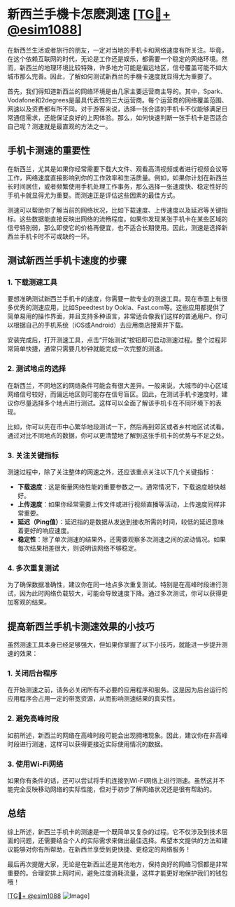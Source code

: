 # 新西兰手機卡怎麽測速 [[TG💪+ @esim1088](https://t.me/s/esim1088)]

在新西兰生活或者旅行的朋友，一定对当地的手机卡和网络速度有所关注。毕竟，在这个依赖互联网的时代，无论是工作还是娱乐，都需要一个稳定的网络环境。然而，新西兰的地理环境比较特殊，许多地方可能是偏远地区，信号覆盖可能不如大城市那么完善。因此，了解如何测试新西兰的手機卡速度就显得尤为重要了。

首先，我们得知道新西兰的网络环境是由几家主要运营商主导的。其中，Spark、Vodafone和2degrees是最具代表性的三大运营商。每个运营商的网络覆盖范围、网速以及资费都有所不同。对于游客来说，选择一张合适的手机卡不仅能够满足日常通信需求，还能保证良好的上网体验。那么，如何快速判断一张手机卡是否适合自己呢？测速就是最直观的方法之一。

## 手机卡测速的重要性

在新西兰，尤其是如果你经常需要下载大文件、观看高清视频或者进行视频会议等工作，网络速度直接影响到你的工作效率和生活质量。例如，如果你计划在新西兰长时间居住，或者频繁使用手机处理工作事务，那么选择一张速度快、稳定性好的手机卡就显得尤为重要。而测速正是评估这些因素的最佳方式。

测速可以帮助你了解当前的网络状况，比如下载速度、上传速度以及延迟等关键指标。这些数据能直接反映出网络的流畅程度。如果你发现某张手机卡在某些区域的信号特别弱，那么即使它的价格再便宜，也不适合长期使用。因此，测速是选择新西兰手机卡时不可或缺的一环。

## 测试新西兰手机卡速度的步骤

### 1. 下载测速工具

要想准确测试新西兰手机卡的速度，你需要一款专业的测速工具。现在市面上有很多优秀的测速应用，比如Speedtest by Ookla、Fast.com等。这些应用都提供了简单易用的操作界面，并且支持多种语言，非常适合像我们这样的普通用户。你可以根据自己的手机系统（iOS或Android）去应用商店搜索并下载。

安装完成后，打开测速工具，点击“开始测试”按钮即可启动测速过程。整个过程非常简单快捷，通常只需要几秒钟就能完成一次完整的测速。

### 2. 测试地点的选择

在新西兰，不同地区的网络条件可能会有很大差异。一般来说，大城市的中心区域网络信号较好，而偏远地区则可能存在信号盲区。因此，在测试手机卡速度时，建议你尽量选择多个地点进行测试。这样可以全面了解该手机卡在不同环境下的表现。

比如，你可以先在市中心繁华地段测试一下，然后再到郊区或者乡村地区试试看。通过对比不同地点的数据，你可以更清楚地了解到这张手机卡的优势与不足之处。

### 3. 关注关键指标

测速过程中，除了关注整体的网速之外，还应该重点关注以下几个关键指标：

- **下载速度**：这是衡量网络性能的重要参数之一。通常情况下，下载速度越快越好。
- **上传速度**：如果你经常需要上传文件或进行视频直播等活动，上传速度同样非常重要。
- **延迟（Ping值）**：延迟指的是数据从发送到接收所需的时间，较低的延迟意味着更好的响应速度。
- **稳定性**：除了单次测速的结果外，还需要观察多次测速之间的波动情况。如果每次结果相差很大，则说明该网络不够稳定。

### 4. 多次重复测试

为了确保数据准确性，建议你在同一地点多次重复测试。特别是在高峰时段进行测试，因为此时网络负载较大，可能会导致速度下降。通过多次测试，你可以获得更加客观的结果。

## 提高新西兰手机卡测速效果的小技巧

虽然测速工具本身已经足够强大，但如果你掌握了以下小技巧，就能进一步提升测速的效果：

### 1. 关闭后台程序

在开始测速之前，请务必关闭所有不必要的应用程序和服务。这是因为后台运行的应用程序会占用一定的带宽资源，从而影响测速结果的真实性。

### 2. 避免高峰时段

如前所述，新西兰的网络在高峰时段可能会出现拥堵现象。因此，建议你在非高峰时段进行测速，这样可以获得更接近实际使用情况的数据。

### 3. 使用Wi-Fi网络

如果你有条件的话，还可以尝试将手机连接到Wi-Fi网络上进行测速。虽然这并不能完全反映移动网络的实际性能，但对于初步了解网络状况还是很有帮助的。

## 总结

综上所述，新西兰手机卡的测速是一个既简单又复杂的过程。它不仅涉及到技术层面的问题，还需要结合个人的实际需求来做出最佳选择。希望本文提供的方法和建议能够对你有所帮助，在新西兰享受到更快捷、更稳定的网络服务！

最后再次提醒大家，无论是在新西兰还是其他地方，保持良好的网络习惯都是非常重要的。合理安排上网时间，避免过度消耗流量，这样才能更好地保护我们的钱包哦！

[[TG💪+ @esim1088](https://t.me/s/esim1088) ![Image](https://i.postimg.cc/4NQfJmqS/Snipaste-2025-05-13-00-14-12.png)]